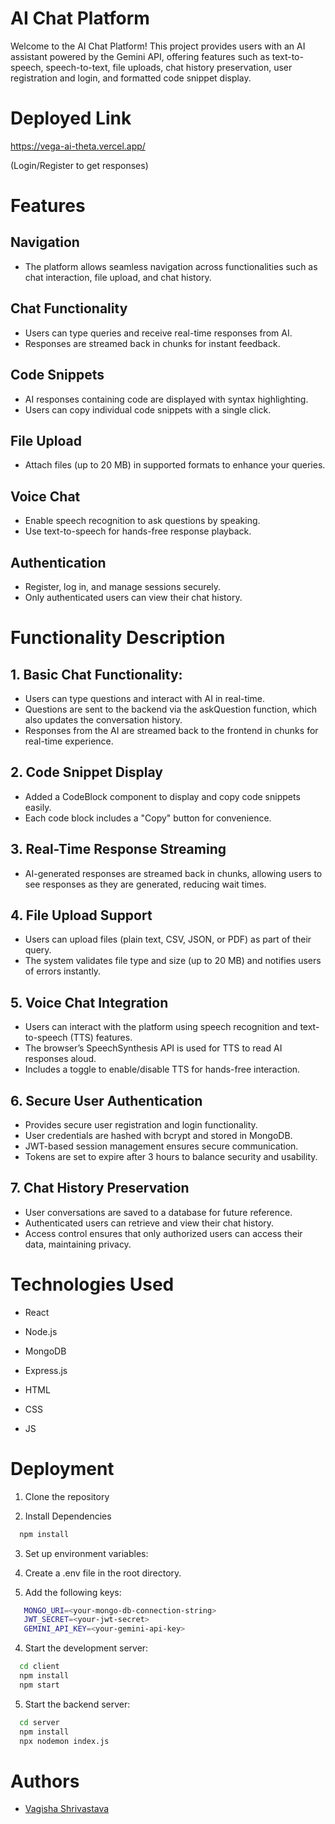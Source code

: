 
# AI Chat Platform
Welcome to the AI Chat Platform! This project provides users with an AI assistant powered by the Gemini API, offering features such as text-to-speech, speech-to-text, file uploads, chat history preservation, user registration and login, and formatted code snippet display.


# Deployed Link
https://vega-ai-theta.vercel.app/

(Login/Register to get responses)




# Features

##  Navigation
* The platform allows seamless navigation across functionalities such as chat interaction, file upload, and chat history.
## Chat Functionality
* Users can type queries and receive real-time responses from AI.
* Responses are streamed back in chunks for instant feedback.
## Code Snippets
* AI responses containing code are displayed with syntax highlighting.
* Users can copy individual code snippets with a single click.
## File Upload
* Attach files (up to 20 MB) in supported formats to enhance your queries.
## Voice Chat
* Enable speech recognition to ask questions by speaking.
* Use text-to-speech for hands-free response playback.
## Authentication
* Register, log in, and manage sessions securely.
* Only authenticated users can view their chat history.
# Functionality Description

## 1. Basic Chat Functionality:

* Users can type questions and interact with AI in real-time.
* Questions are sent to the backend via the askQuestion function, which also updates the conversation history.
* Responses from the AI are streamed back to the frontend in chunks for real-time experience.


## 2. Code Snippet Display
* Added a CodeBlock component to display and copy code snippets easily.
* Each code block includes a "Copy" button for convenience.

## 3. Real-Time Response Streaming
* AI-generated responses are streamed back in chunks, allowing users to see responses as they are generated, reducing wait times.
## 4. File Upload Support
* Users can upload files (plain text, CSV, JSON, or PDF) as part of their query.
* The system validates file type and size (up to 20 MB) and notifies users of errors instantly.

## 5. Voice Chat Integration
* Users can interact with the platform using speech recognition and text-to-speech (TTS) features.
* The browser’s SpeechSynthesis API is used for TTS to read AI responses aloud.
* Includes a toggle to enable/disable TTS for hands-free interaction.

## 6. Secure User Authentication
* Provides secure user registration and login functionality.
* User credentials are hashed with bcrypt and stored in MongoDB.
* JWT-based session management ensures secure communication.
* Tokens are set to expire after 3 hours to balance security and usability.
## 7. Chat History Preservation
* User conversations are saved to a database for future reference.
* Authenticated users can retrieve and view their chat history.
* Access control ensures that only authorized users can access their data, maintaining privacy.

# Technologies Used



 * React

 * Node.js
  * MongoDB
  * Express.js
  * HTML
  * CSS
  * JS 


# Deployment

1. Clone the repository

2. Install Dependencies

```bash
  npm install
```

3. Set up environment variables:

 1. Create a .env file in the root directory.
 2. Add the following keys:
 ```bash 
    MONGO_URI=<your-mongo-db-connection-string>
    JWT_SECRET=<your-jwt-secret>
    GEMINI_API_KEY=<your-gemini-api-key>
```

4. Start the development server:


```bash
  cd client
  npm install
  npm start
```

5. Start the backend server:

```bash
  cd server
  npm install
  npx nodemon index.js
```
# Authors

- [Vagisha Shrivastava](https://github.com/vagisha-11)

